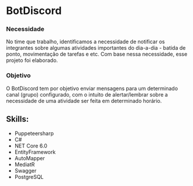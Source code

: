 # BotDiscord

### Necessidade
No time que trabalho, identificamos a necessidade de notificar os integrantes sobre algumas atividades importantes do dia-a-dia - batida de ponto, movimentação de tarefas e etc. Com base nessa necessidade, esse projeto foi elaborado.

### Objetivo
O BotDiscord tem por objetivo enviar mensagens para um determinado canal (grupo) configurado, com o intuito de alertar/lembrar sobre a necessidade de uma atividade ser feita em determinado horário. 

## Skills:
* Puppeteersharp 
* C#
* NET Core 6.0
* EntityFramework
* AutoMapper
* MediatR
* Swagger
* PostgreSQL
